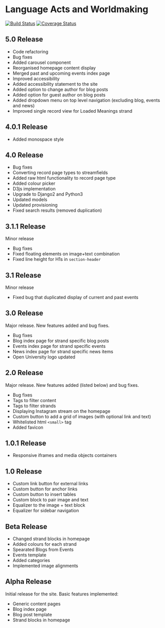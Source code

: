 # Language Acts and Worldmaking
[![Build Status](https://travis-ci.org/kingsdigitallab/languageacts-django.svg?branch=develop)](https://travis-ci.org/kingsdigitallab/languageacts-django)
[![Coverage Status](https://coveralls.io/repos/github/kingsdigitallab/languageacts-django/badge.svg?branch=develop)](https://coveralls.io/github/kingsdigitallab/languageacts-django?branch=develop)

## 5.0 Release
* Code refactoring
* Bug fixes
* Added carousel component
* Reorganised homepage content display
* Merged past and upcoming events index page
* Improved accessibility
* Added accessibility statement to the site
* Added option to change author for blog posts
* Added option for guest author on blog posts
* Added dropdown menu on top level navigation (excluding blog, events and news)
* Improved single record view for Loaded Meanings strand

## 4.0.1 Release
* Added monospace style

## 4.0 Release
* Bug fixes
* Converting record page types to streamfields
* Added raw html functionality to record page type
* Added colour picker
* D3js implementation
* Upgrade to Django2 and Python3
* Updated models
* Updated provisioning
* Fixed search results (removed duplication)

## 3.1.1 Release
Minor release
* Bug fixes
* Fixed floating elements on image+text combination
* Fixed line height for H1s in `section-header`

## 3.1 Release
Minor release
* Fixed bug that duplicated display of current and past events

## 3.0 Release
Major release. New features added and bug fixes.
* Bug fixes
* Blog index page for strand specific blog posts
* Events index page for strand specific events
* News index page for strand specific news items
* Open University logo updated

## 2.0 Release
Major release. New features added (listed below) and bug fixes.
* Bug fixes
* Tags to filter content
* Tags to filter strands
* Displaying Instagram stream on the homepage
* Custom button to add a grid of images (with optional link and text)
* Whitelisted html `<small>` tag
* Added favicon

## 1.0.1 Release
* Responsive iframes and media objects containers

## 1.0 Release
* Custom link button for external links
* Custom button for anchor links
* Custom button to insert tables
* Custom block to pair image and text
* Equalizer to the image + text block
* Equalizer for sidebar navigation

## Beta Release
* Changed strand blocks in homepage
* Added colours for each strand
* Spearated Blogs from Events
* Events template
* Added categories
* Implemented image alignments

## Alpha Release
Initial release for the site.
Basic features implemented:
* Generic content pages
* Blog index page
* Blog post template
* Strand blocks in homepage